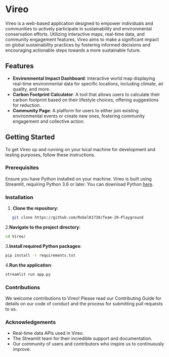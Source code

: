# Vireo

Vireo is a web-based application designed to empower individuals and communities to actively participate in sustainability and environmental conservation efforts. Utilizing interactive maps, real-time data, and community engagement features, Vireo aims to make a significant impact on global sustainability practices by fostering informed decisions and encouraging actionable steps towards a more sustainable future.

## Features

- **Environmental Impact Dashboard**: Interactive world map displaying real-time environmental data for specific locations, including climate, air quality, and more.
- **Carbon Footprint Calculator**: A tool that allows users to calculate their carbon footprint based on their lifestyle choices, offering suggestions for reduction.
- **Community Page**: A platform for users to either join existing environmental events or create new ones, fostering community engagement and collective action.

## Getting Started

To get Vireo up and running on your local machine for development and testing purposes, follow these instructions.

### Prerequisites

Ensure you have Python installed on your machine. Vireo is built using Streamlit, requiring Python 3.6 or later. You can download Python [here](https://www.python.org/downloads/).

### Installation

1. **Clone the repository**:

```bash
   git clone https://github.com/RobelK1738/Team-29-Playground

```

2.**Navigate to the project directory**:

```bash
cd Vireo/

```

3.**Install required Python packages**:

```bash
pip install -r requirements.txt

```

4.**Run the application**:

```bash
streamlit run app.py

```

### Contributions

We welcome contributions to Vireo! Please read our Contributing Guide for details on our code of conduct and the process for submitting pull requests to us.

### Acknowledgements

- Real-time data APIs used in Vireo.
- The Streamlit team for their incredible support and documentation.
- Our community of users and contributors who inspire us to continuously improve.
